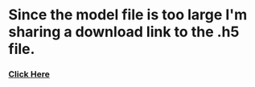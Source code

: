 # Since the model file is too large I'm sharing a download link to the .h5 file.

<a href="https://drive.google.com/file/d/1WeVxx9bUSIkK6uY3Fuht4p-h1vEmHvpf/view?usp=sharing" download>
  <h3>Click Here</h3>
</a>
